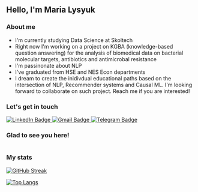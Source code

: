 ## Hello, I'm Maria Lysyuk

### About me
- I'm currently studying Data Science at Skoltech
- Right now I'm working on a project on KGBA (knowledge-based question answering) for the analysis of biomedical data on bacterial molecular targets, antibiotics and antimicrobal resistance
- I'm passinonate about NLP
- I've graduated from HSE and NES Econ departments
- I dream to create the inidivdual educational paths based on the intersection of NLP, Recommender systems and Causal ML. I'm looking forward to collaborate on such project. Reach me if you are interested!

### Let's get in touch

<div id="badges">
  <a href="https://www.linkedin.com/in/maria-lysyuk/">
    <img src="https://img.shields.io/badge/LinkedIn-blue?style=for-the-badge&logo=linkedin&logoColor=white" alt="LinkedIn Badge"/>
  </a>
  <a href="mailto:lysyuk.m.v@gmail.com">
    <img src="https://img.shields.io/badge/Gmail-red?style=for-the-badge&logo=gmail&logoColor=white" alt="Gmail Badge"/>
  </a>
    <a href="https://t.me/zlatamaria">
    <img src="https://img.shields.io/badge/Telegram-blue?style=for-the-badge&logo=telegram&logoColor=white" alt="Telegram Badge"/>
  </a>
</div>

### Glad to see you here!
<img src="https://komarev.com/ghpvc/?username=marialysyuk&style=flat-square&color=blue" alt=""/>

### My stats

[![GitHub Streak](http://github-readme-streak-stats.herokuapp.com?user=marialysyuk&theme=elegant&background=000000)](https://git.io/streak-stats)
  
[![Top Langs](https://github-readme-stats.vercel.app/api/top-langs/?username=marialysyuk&layout=compact&theme=elegant)](https://github.com/anuraghazra/github-readme-stats)


[comment]: https://www.sitepoint.com/github-profile-readme/
[comment]: https://javascript.plainenglish.io/how-to-create-an-awesome-github-profile-readme-a474d5b45645
